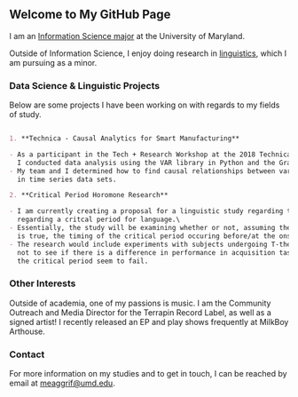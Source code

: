 ## Welcome to My GitHub Page

I am an [Information Science major](https://ischool.umd.edu/infosci) at the University of Maryland.

Outside of Information Science, I enjoy doing research in [linguistics](http://ling.umd.edu/), which I am pursuing as a minor.

### Data Science & Linguistic Projects

Below are some projects I have been working on with regards to my fields of study.

```markdown

1. **Technica - Causal Analytics for Smart Manufacturing** 

- As a participant in the Tech + Research Workshop at the 2018 Technica Women's Hackathon,</br>  
  I conducted data analysis using the VAR library in Python and the Granger Causality method.  
- My team and I determined how to find causal relationships between variables   
  in time series data sets.

2. **Critical Period Horomone Research**

- I am currently creating a proposal for a linguistic study regarding the novel theory\ 
  regarding a critcal period for language.\
- Essentially, the study will be examining whether or not, assuming the critical period theory\ 
  is true, the timing of the critical period occuring before/at the onset is related to hormones.\
- The research would include experiments with subjects undergoing T-therapy and those who are\ 
  not to see if there is a difference in performance in acquisition tasks that those outside of\ 
  the critical period seem to fail.

```

### Other Interests

Outside of academia, one of my passions is music. I am the Community Outreach and Media Director 
for the Terrapin Record Label, as well as a signed artist! I recently released an EP and play 
shows frequently at MilkBoy Arthouse.

### Contact

For more information on my studies and to get in touch, I can be reached by email at meaggrif@umd.edu.
